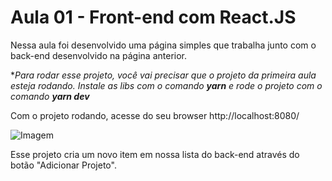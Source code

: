 # Aula 01 - Front-end com React.JS

Nessa aula foi desenvolvido uma página simples que trabalha junto com o back-end desenvolvido na página anterior.

**Para rodar esse projeto, você vai precisar que o projeto da primeira aula esteja rodando. Instale as libs com o comando **yarn** e rode o projeto com o comando **yarn dev***

Com o projeto rodando, acesse do seu browser http://localhost:8080/

![Imagem](https://github.com/thiagocdn/aulas-bootcamp-GoStack11-rocketseat/blob/master/01-frontend-com-reactjs/images/browser_projeto1.png?raw=true)

Esse projeto cria um novo item em nossa lista do back-end através do botão "Adicionar Projeto".
